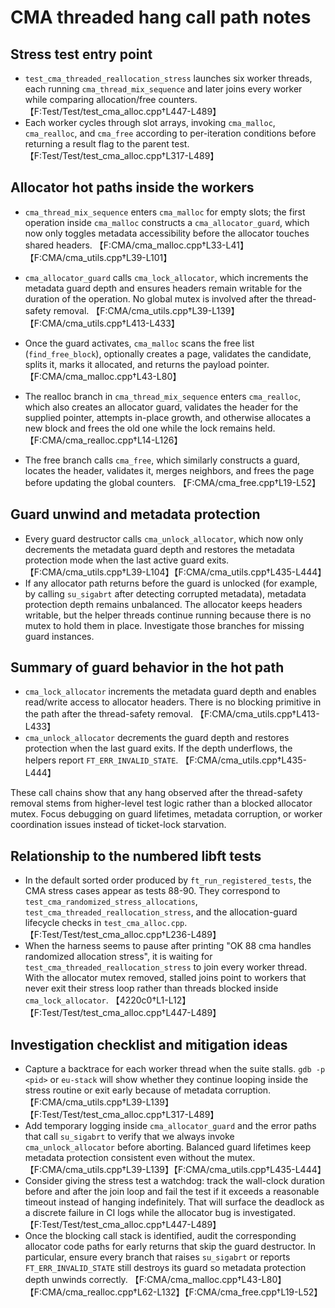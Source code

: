 # CMA threaded hang call path notes

## Stress test entry point
- `test_cma_threaded_reallocation_stress` launches six worker threads, each running `cma_thread_mix_sequence` and later joins every worker while comparing allocation/free counters. 【F:Test/Test/test_cma_alloc.cpp†L447-L489】
- Each worker cycles through slot arrays, invoking `cma_malloc`, `cma_realloc`, and `cma_free` according to per-iteration conditions before returning a result flag to the parent test. 【F:Test/Test/test_cma_alloc.cpp†L317-L489】

## Allocator hot paths inside the workers
- `cma_thread_mix_sequence` enters `cma_malloc` for empty slots; the first operation inside `cma_malloc` constructs a `cma_allocator_guard`, which now only toggles metadata accessibility before the allocator touches shared headers. 【F:CMA/cma_malloc.cpp†L33-L41】【F:CMA/cma_utils.cpp†L39-L101】
- `cma_allocator_guard` calls `cma_lock_allocator`, which increments the metadata guard depth and ensures headers remain writable for the duration of the operation. No global mutex is involved after the thread-safety removal. 【F:CMA/cma_utils.cpp†L39-L139】【F:CMA/cma_utils.cpp†L413-L433】
- Once the guard activates, `cma_malloc` scans the free list (`find_free_block`), optionally creates a page, validates the candidate, splits it, marks it allocated, and returns the payload pointer. 【F:CMA/cma_malloc.cpp†L43-L80】

- The realloc branch in `cma_thread_mix_sequence` enters `cma_realloc`, which also creates an allocator guard, validates the header for the supplied pointer, attempts in-place growth, and otherwise allocates a new block and frees the old one while the lock remains held. 【F:CMA/cma_realloc.cpp†L14-L126】
- The free branch calls `cma_free`, which similarly constructs a guard, locates the header, validates it, merges neighbors, and frees the page before updating the global counters. 【F:CMA/cma_free.cpp†L19-L52】

## Guard unwind and metadata protection
- Every guard destructor calls `cma_unlock_allocator`, which now only decrements the metadata guard depth and restores the metadata protection mode when the last active guard exits. 【F:CMA/cma_utils.cpp†L39-L104】【F:CMA/cma_utils.cpp†L435-L444】
- If any allocator path returns before the guard is unlocked (for example, by calling `su_sigabrt` after detecting corrupted metadata), metadata protection depth remains unbalanced. The allocator keeps headers writable, but the helper threads continue running because there is no mutex to hold them in place. Investigate those branches for missing guard instances.

## Summary of guard behavior in the hot path
- `cma_lock_allocator` increments the metadata guard depth and enables read/write access to allocator headers. There is no blocking primitive in the path after the thread-safety removal. 【F:CMA/cma_utils.cpp†L413-L433】
- `cma_unlock_allocator` decrements the guard depth and restores protection when the last guard exits. If the depth underflows, the helpers report `FT_ERR_INVALID_STATE`. 【F:CMA/cma_utils.cpp†L435-L444】

These call chains show that any hang observed after the thread-safety removal stems from higher-level test logic rather than a blocked allocator mutex. Focus debugging on guard lifetimes, metadata corruption, or worker coordination issues instead of ticket-lock starvation.

## Relationship to the numbered libft tests
- In the default sorted order produced by `ft_run_registered_tests`, the CMA stress cases appear as tests 88-90. They correspond to `test_cma_randomized_stress_allocations`, `test_cma_threaded_reallocation_stress`, and the allocation-guard lifecycle checks in `test_cma_alloc.cpp`. 【F:Test/Test/test_cma_alloc.cpp†L236-L489】
- When the harness seems to pause after printing "OK 88 cma handles randomized allocation stress", it is waiting for `test_cma_threaded_reallocation_stress` to join every worker thread. With the allocator mutex removed, stalled joins point to workers that never exit their stress loop rather than threads blocked inside `cma_lock_allocator`. 【4220c0†L1-L12】【F:Test/Test/test_cma_alloc.cpp†L447-L489】

## Investigation checklist and mitigation ideas
- Capture a backtrace for each worker thread when the suite stalls. `gdb -p <pid>` or `eu-stack` will show whether they continue looping inside the stress routine or exit early because of metadata corruption. 【F:CMA/cma_utils.cpp†L39-L139】【F:Test/Test/test_cma_alloc.cpp†L317-L489】
- Add temporary logging inside `cma_allocator_guard` and the error paths that call `su_sigabrt` to verify that we always invoke `cma_unlock_allocator` before aborting. Balanced guard lifetimes keep metadata protection consistent even without the mutex. 【F:CMA/cma_utils.cpp†L39-L139】【F:CMA/cma_utils.cpp†L435-L444】
- Consider giving the stress test a watchdog: track the wall-clock duration before and after the join loop and fail the test if it exceeds a reasonable timeout instead of hanging indefinitely. That will surface the deadlock as a discrete failure in CI logs while the allocator bug is investigated. 【F:Test/Test/test_cma_alloc.cpp†L447-L489】
- Once the blocking call stack is identified, audit the corresponding allocator code paths for early returns that skip the guard destructor. In particular, ensure every branch that raises `su_sigabrt` or reports `FT_ERR_INVALID_STATE` still destroys its guard so metadata protection depth unwinds correctly. 【F:CMA/cma_malloc.cpp†L43-L80】【F:CMA/cma_realloc.cpp†L62-L132】【F:CMA/cma_free.cpp†L19-L52】
